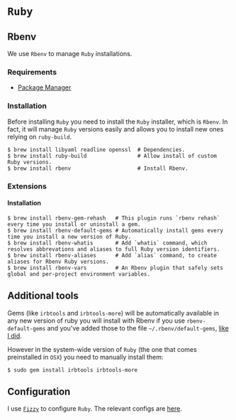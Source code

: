 # `Ruby`

## Rbenv

We use `Rbenv` to manage `Ruby` installations.

### Requirements

* [Package Manager](../system/package_manager.md)

### Installation

Before installing `Ruby` you need to install the `Ruby` installer, which is `Rbenv`.
In fact, it will manage `Ruby` versions easily and allows you to install new ones relying on `ruby-build`.

```ShellSession
$ brew install libyaml readline openssl  # Dependencies.
$ brew install ruby-build                # Allow install of custom Ruby versions.
$ brew install rbenv                     # Install Rbenv.
```

### Extensions

#### Installation

```ShellSession
$ brew install rbenv-gem-rehash   # This plugin runs `rbenv rehash` every time you install or uninstall a gem.
$ brew install rbenv-default-gems # Automatically install gems every time you install a new version of Ruby.
$ brew install rbenv-whatis       # Add `whatis` command, which resolves abbrevations and aliases to full Ruby version identifiers.
$ brew install rbenv-aliases      # Add `alias` command, to create aliases for Rbenv Ruby versions.
$ brew install rbenv-vars         # An Rbenv plugin that safely sets global and per-project environment variables.
```

## Additional tools

Gems (like `irbtools` and `irbtools-more`) will be automatically available in any new version of ruby you will install with Rbenv if you use `rbenv-default-gems` and you've added those to the file `~/.rbenv/default-gems`, [like I did](https://github.com/alem0lars/configs/blob/master/ruby/rbenv-default-gems.tt).

However in the system-wide version of `Ruby` (the one that comes preinstalled in `OSX`) you need to manually install them:

```ShellSession
$ sudo gem install irbtools irbtools-more
```

## Configuration

I use [`Fizzy`](https://github.com/alem0lars/fizzy) to configure `Ruby`.
The relevant configs are [here](https://github.com/alem0lars/configs/tree/master/ruby).

